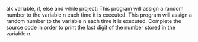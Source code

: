 alx variable, if, else and while project:
  This program will assign a random number to the variable n each time it is executed.
  This program will assign a random number to the variable n each time it is executed. Complete the source code in order to print the last digit of the 
  number stored in the variable n.
